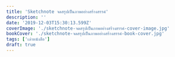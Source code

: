 ```yaml
---
title: 'Sketchnote จดสรุปเป็นภาพอย่างสร้างสรรค์'
description: ''
date: '2019-12-03T15:30:13.599Z'
coverImage: './sketchnote-จดสรุปเป็นภาพอย่างสร้างสรรค์-cover-image.jpg'
bookCover: './sketchnote-จดสรุปเป็นภาพอย่างสร้างสรรค์-book-cover.jpg'
tags: ['เล่าหนังสือ']
draft: true
---
```

